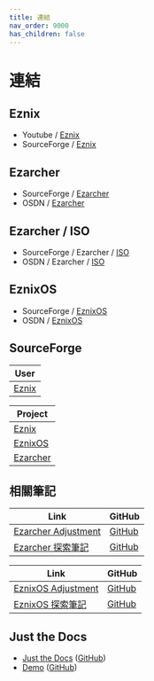 ```yaml
---
title: 連結
nav_order: 9000
has_children: false
---
```



# 連結


## Eznix

* Youtube / [Eznix](https://www.youtube.com/c/eznix/videos)
* SourceForge / [Eznix](https://sourceforge.net/u/ezos/profile/)


## Ezarcher

* SourceForge / [Ezarcher](https://sourceforge.net/projects/ezarch/files/)
* OSDN / [Ezarcher](https://osdn.net/projects/ezarch/releases/)


## Ezarcher / ISO

* SourceForge / Ezarcher / [ISO](https://sourceforge.net/projects/ezarch/files/ISO/)
* OSDN / Ezarcher / [ISO](https://osdn.net/projects/ezarch/releases/)


## EznixOS

* SourceForge / [EznixOS](https://sourceforge.net/projects/eznixos/files/)
* OSDN / [EznixOS](https://osdn.net/projects/eznix-os/releases/)


## SourceForge

| User |
| --- |
| [Eznix](https://sourceforge.net/u/ezos/profile/) |

| Project |
| --- |
| [Eznix](https://sourceforge.net/projects/ezos/) |
| [EznixOS](https://sourceforge.net/projects/eznixos/) |
| [Ezarcher](https://sourceforge.net/projects/ezarch/) |


## 相關筆記

| Link | GitHub |
| --- | --- |
| [Ezarcher Adjustment](https://samwhelp.github.io/ezarcher-adjustment/) | [GitHub](https://github.com/samwhelp/ezarcher-adjustment) |
| [Ezarcher 探索筆記](https://samwhelp.github.io/note-about-ezarcher/) | [GitHub](https://github.com/samwhelp/note-about-ezarcher) |


| Link | GitHub |
| --- | --- |
| [EznixOS Adjustment](https://samwhelp.github.io/eznixos-adjustment/) | [GitHub](https://github.com/samwhelp/eznixos-adjustment) |
| [EznixOS 探索筆記](https://samwhelp.github.io/note-about-eznixos/) | [GitHub](https://github.com/samwhelp/note-about-eznixos) |


## Just the Docs

* [Just the Docs](https://pmarsceill.github.io/just-the-docs/) ([GitHub](https://github.com/pmarsceill/just-the-docs))
* [Demo](https://pmarsceill.github.io/jtd-remote/) ([GitHub](https://github.com/pmarsceill/jtd-remote))
